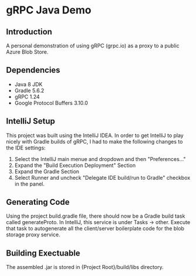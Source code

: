 # gRPC Java Demo

## Introduction
A personal demonstration of using gRPC (grpc.io) as a proxy to a public
Azure Blob Store.

## Dependencies

* Java 8 JDK
* Gradle 5.6.2
* gRPC 1.24
* Google Protocol Buffers 3.10.0


## IntelliJ Setup    
This project was built using the IntelliJ IDEA. In order to get IntelliJ to play 
nicely with Gradle builds of gRPC, I had to make the following changes to the IDE
settings:
1. Select the IntelliJ main menue and dropdown and then "Preferences..."
2. Expand the  "Build Execution Deployment" Section
3. Expand the Gradle Section
4. Select Runner and uncheck "Delegate IDE build/run to Gradle" checkbox in the 
panel.

## Generating Code 
Using the project build.gradle file, there should now be a Gradle build task
called generateProto. In IntelliJ, this service is under Tasks -> other. Execute
that task to autogenerate all the client/server boilerplate code for the blob 
storage proxy service.

## Building Exectuable
The assembled .jar is stored in {Project Root}/build/libs directory.

